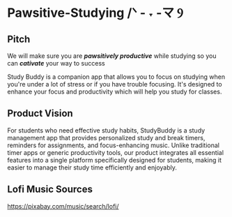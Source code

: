 # Pawsitive-Studying /ᐠ - ˕ -マ Ⳋ

## Pitch
We will make sure you are ***pawsitively productive*** while studying so you can ***cativate*** your way to success

Study Buddy is a companion app that allows you to focus on studying when you're under a lot of stress or if you have trouble focusing. It's designed to enhance your focus and productivity which will help you study for classes.


## Product Vision
For students who need effective study habits, StudyBuddy is a study management app that provides personalized study and break timers, reminders for assignments, and focus-enhancing music. Unlike traditional timer apps or generic productivity tools, our product integrates all essential features into a single platform specifically designed for students, making it easier to manage their study time efficiently and enjoyably.

## Lofi Music Sources
<a>https://pixabay.com/music/search/lofi/</a>
